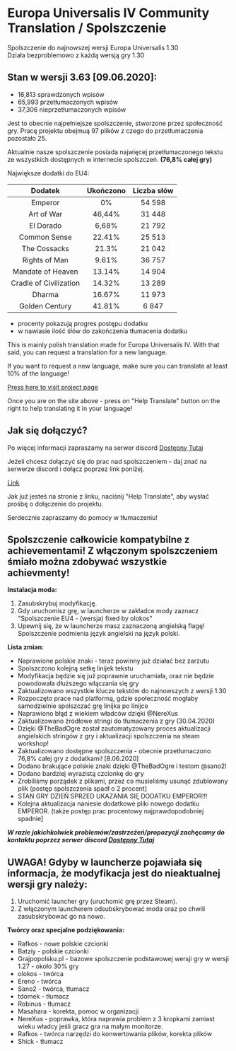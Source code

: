 Europa Universalis IV Community Translation / Spolszczenie
===
Spolszczenie do najnowszej wersji Europa Universalis 1.30  
Działa bezproblemowo z każdą wersją gry 1.30

Stan w  wersji 3.63 [09.06.2020]:
---
 * 16,813 sprawdzonych wpisów
 * 65,993 przetłumaczonych wpisów
 * 37,306 nieprzetłumaczonych wpisów

Jest to obecnie najpełniejsze spolszczenie, stworzone przez społeczność gry.
Pracę projektu obejmuą 97 plików z czego do przetłumaczenia pozostało 25.

Aktualnie nasze spolszczenie posiada najwięcej przetłumaczonego tekstu ze wszystkich dostępnych w internecie spolszczeń. **(76,8% całej gry)**

Największe dodatki do EU4:

|         Dodatek        | Ukończono | Liczba słów |
|:----------------------:|:---------:|:-----------:|
| Emperor                | 0%        | 54 598      |
| Art of War             | 46,44%    | 31 448      |
| El Dorado              | 6,68%     | 21 792      |
| Common Sense           | 22.41%    | 25 513      |
| The Cossacks           | 21.3%     | 21 042      |
| Rights of Man          | 9.61%     | 36 757      |
| Mandate of Heaven      | 13.14%    | 14 904      |
| Cradle of Civilization | 14.32%    | 13 289      |
| Dharma                 | 16.67%    | 11 973      |
| Golden Century         | 41.81%    | 6 847       |

 * procenty pokazują progres postępu dodatku
 * w nawiasie ilość śłów do zakończenia tłumacenia dodatku

This is mainly polish translation made for Europa Universalis IV.
With that said, you can request a translation for a new language.

If you want to request a new language, make sure you can translate at least 10% of the language!

[Press here to visit project page](https://www.transifex.com/europa-universalis-iv-community-translation/Community-edition/)

Once you are on the site above - press on "Help Translate" button on the right to help translating it in your language!

Jak się dołączyć?
---

Po więcej informacji zapraszamy na serwer discord [Dostępny Tutaj](https://discord.gg/QUB7z23])

Jeżeli chcesz dołączyć się do prac nad spolszczeniem - daj znać na serwerze discord i dołącz poprzez link poniżej.

[Link](https://www.transifex.com/europa-universalis-iv-community-translation/Community-edition/)

Jak już jesteś na stronie z linku, naciśnij "Help Translate", aby wysłać prośbę o dołączenie do projektu.

Serdecznie zapraszamy do pomocy w tłumaczeniu!


**Spolszczenie całkowicie kompatybilne z achievementami! Z włączonym spolszczeniem śmiało można zdobywać wszystkie achievmenty!**
---

**Instalacja moda:**
1. Zasubskrybuj modyfikację.
2. Gdy uruchomisz grę, w launcherze w zakładce mody zaznacz "Spolszczenie EU4 - (wersja) fixed by olokos"
3. Upewnij się, że w launcherze masz zaznaczoną angielską flagę! Spolszczenie podmienia język angielski na język polski.


**Lista zmian:**
- Naprawione polskie znaki - teraz powinny już działać bez zarzutu
- Spolszczono kolejną setkę linijek tekstu
- Modyfikacja będzie się już poprawnie uruchamiała, oraz nie będzie powodowała dłuższego włączania się gry
- Zaktualizowano wszystkie klucze tekstów do najnowszych z wersji 1.30
- Rozpoczęto prace nad platformą, gdzie społeczność mogłaby samodzielnie spolszczać grę linijka po linijce
- Naprawiono błąd z wiekiem władców dzięki @NereXus
- Zaktualizowano źródłowe stringi do tłumaczenia z gry (30.04.2020)
- Dzięki @TheBadOgre został zautomatyzowany proces aktualizacji angielskich stringów z gry i aktualizacji spolszczenia na steam workshop!
- Zaktualizowano dostępne spolszczenia - obecnie przetłumaczono 76,8% całej gry z dodatkami! [8.06.2020] 
- Dodano brakujące polskie znaki dzięki @TheBadOgre i testom @sano2!
- Dodano bardziej wyrazistą czcionkę do gry
- Zrobiliśmy porządek z plikami, przez co musieliśmy usunąć zdublowany plik (postęp spolszczenia spadł o 2 procent]
- STAN GRY DZIEŃ SPRZED UKAZANIA SIĘ DODATKU EMPEROR!!!
- Kolejna aktualizacja naniesie dodatkowe pliki  nowego dodatku EMPEROR. (także postęp prac procentowy najprawdopodobniej spadnie]

**_W razie jakichkolwiek problemów/zastrzeżeń/propozycji zachęcamy do kontaktu poprzez serwer discord [Dostępny Tutaj](https://discord.gg/QUB7z23])_**

UWAGA! Gdyby w launcherze pojawiała się informacja, że modyfikacja jest do nieaktualnej wersji gry należy:
---
1. Uruchomić launcher gry (uruchomić grę przez Steam).
2. Z włączonym launcherem odsubskrybować moda oraz po chwili zasubskrybować go na nowo.

**Twórcy oraz specjalne podziękowania:**
- Rafkos - nowe polskie czcionki
- Batziy - polskie czcionki
- Grajpopolsku.pl - bazowe spolszczenie podstawowej wersji gry w wersji 1.27 - około 30% gry
- olokos - twórca
- Ereno - twórca
- Sano2 - twórca, tłumacz
- tdomek - tłumacz
- Robinus - tłumacz
- Masahara - korekta, pomoc w organizacji
- NereXus - poprawka, która naprawia problem z 3 kropkami zamiast wieku władcy jeśli gracz gra na małym monitorze.
- Rafkos - twórca narzędzi do konwertowania plików, korekta plików
- Shick - tłumacz
